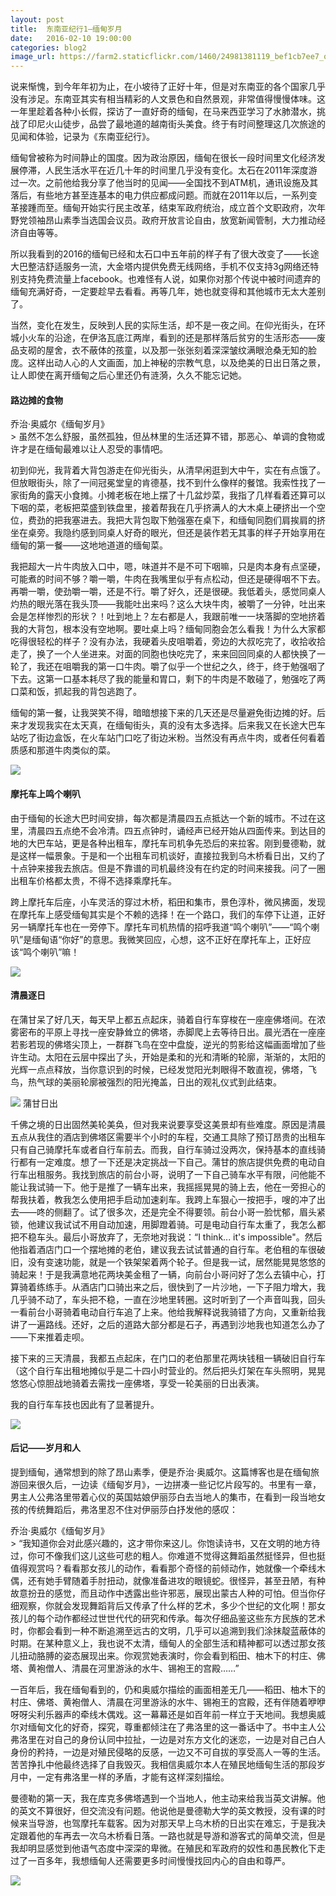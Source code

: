 ```yaml
---
layout: post
title:  东南亚纪行1—缅甸岁月
date:   2016-02-10 19:00:00
categories: blog2
image_url: https://farm2.staticflickr.com/1460/24981381119_bef1cb7ee7_o.jpg
---
```


说来惭愧，到今年年初为止，在小坡待了正好十年，但是对东南亚的各个国家几乎没有涉足。东南亚其实有相当精彩的人文景色和自然景观，非常值得慢慢体味。这一年里趁着各种小长假，探访了一直好奇的缅甸，在马来西亚学习了水肺潜水，挑战了印尼火山徒步，品尝了最地道的越南街头美食。终于有时间整理这几次旅途的见闻和体验，记录为《东南亚纪行》。

缅甸曾被称为时间静止的国度。因为政治原因，缅甸在很长一段时间里文化经济发展停滞，人民生活水平在近几十年的时间里几乎没有变化。太石在2011年深度游过一次。之前他给我分享了他当时的见闻——全国找不到ATM机，通讯设施及其落后，有些地方甚至连基本的电力供应都成问题。而就在2011年以后，一系列变革接踵而至。缅甸开始实行民主改革，结束军政府统治，成立首个文职政府，次年野党领袖昂山素季当选国会议员。政府开放言论自由，放宽新闻管制，大力推动经济自由等等。

所以我看到的2016的缅甸已经和太石口中五年前的样子有了很大改变了——长途大巴整洁舒适服务一流，大金塔内提供免费无线网络，手机不仅支持3g网络还特别支持免费流量上facebook。也难怪有人说，如果你对那个传说中被时间遗弃的缅甸充满好奇，一定要趁早去看看。再等几年，她也就变得和其他城市无太大差别了。

当然，变化在发生，反映到人民的实际生活，却不是一夜之间。在仰光街头，在环城小火车的沿途，在伊洛瓦底江两岸，看到的还是那样落后贫穷的生活形态——废品支砌的屋舍，衣不蔽体的孩童，以及那一张张刻着深深皱纹满眼沧桑无知的脸庞。这样出动人心的人文画面，加上神秘的宗教气息，以及绝美的日出日落之景，让人即使在离开缅甸之后心里还仍有涟漪，久久不能忘记她。

#### 路边摊的食物

<figcaption>
乔治·奥威尔《缅甸岁月》
</figcaption>
> 虽然不怎么舒服，虽然孤独，但丛林里的生活还算不错，那恶心、单调的食物或许才是在缅甸最难以让人忍受的事情吧。

初到仰光，我背着大背包游走在仰光街头，从清早闲逛到大中午，实在有点饿了。但放眼街头，除了一间冠冕堂皇的肯德基，找不到什么像样的餐馆。我索性找了一家街角的露天小食摊。小摊老板在地上摆了十几盆炒菜，我指了几样看着还算可以下咽的菜，老板把菜盛到铁盘里，接着帮我在几乎挤满人的大木桌上硬挤出一个空位，费劲的把我塞进去。我把大背包取下勉强塞在桌下，和缅甸同胞们肩挨肩的挤坐在桌旁。我隐约感到同桌人好奇的眼光，但还是装作若无其事的样子开始享用在缅甸的第一餐——这地地道道的缅甸菜。

我把超大一片牛肉放入口中，嗯，味道并不是不可下咽嘛，只是肉本身有点坚硬，可能煮的时间不够？嚼一嚼，牛肉在我嘴里似乎有点松动，但还是硬得咽不下去。再嚼一嚼，使劲嚼一嚼，还是不行。嚼了好久，还是很硬。我低着头，感觉同桌人灼热的眼光落在我头顶——我能吐出来吗？这么大块牛肉，被嚼了一分钟，吐出来会是怎样惨烈的形状？！吐到地上？左右都是人，我跟前唯一一块落脚的空地挤着我的大背包，根本没有空地啊。要吐桌上吗？缅甸同胞会怎么看我！为什么大家都吃得很轻松的样子？没有办法，我硬着头皮咀嚼着，旁边的大叔吃完了，收拾收拾走了，换了一个人坐进来。对面的同胞也快吃完了，来来回回同桌的人都快换了一轮了，我还在咀嚼我的第一口牛肉。嚼了似乎一个世纪之久，终于，终于勉强咽了下去。这第一口基本耗尽了我的能量和胃口，剩下的牛肉是不敢碰了，勉强吃了两口菜和饭，抓起我的背包逃跑了。

缅甸的第一餐，让我哭笑不得，暗暗想接下来的几天还是尽量避免街边摊的好。后来才发现我实在太天真，在缅甸街头，真的没有太多选择。后来我又在长途大巴车站吃了街边盒饭，在火车站门口吃了街边米粉。当然没有再点牛肉，或者任何看着质感和那道牛肉类似的菜。

![][image-1]


#### 摩托车上鸣个喇叭

由于缅甸的长途大巴时间安排，每次都是清晨四五点抵达一个新的城市。不过在这里，清晨四五点绝不会冷清。四五点钟时，诵经声已经开始从四面传来。到达目的地的大巴车站，更是各种出租车，摩托车司机争先恐后的来拉客。刚到曼德勒，就是这样一幅景象。于是和一个出租车司机谈好，直接拉我到乌木桥看日出，又约了十点钟来接我去旅店。但是不靠谱的司机最终没有在约定的时间来接我。问了一圈出租车价格都太贵，不得不选择乘摩托车。

跨上摩托车后座，小车灵活的穿过木桥，稻田和集市，景色淳朴，微风拂面，发现在摩托车上感受缅甸其实是个不赖的选择！在一个路口，我们的车停下让道，正好另一辆摩托车也在一旁停下。摩托车司机热情的招呼我道“鸣个喇叭”——“鸣个喇叭”是缅甸语“你好”的意思。我微笑回应，心想，这不正好在摩托车上，正好应该“鸣个喇叭”嘛！

![][image-3]

#### 清晨逐日

在蒲甘呆了好几天，每天早上都五点起床，骑着自行车穿梭在一座座佛塔间。在浓雾密布的平原上寻找一座安静耸立的佛塔，赤脚爬上去等待日出。晨光洒在一座座若影若现的佛塔尖顶上，一群群飞鸟在空中盘旋，逆光的剪影给这幅画面增加了些许生动。太阳在云层中探出了头，开始是柔和的光和清晰的轮廓，渐渐的，太阳的光辉一点点释放，当你意识到的时候，已经发觉阳光刺眼得不敢直视，佛塔，飞鸟，热气球的美丽轮廓被强烈的阳光掩盖，日出的观礼仪式到此结束。

<div class="image-banner">
    <img src="https://farm2.staticflickr.com/1472/25266070784_dcfdf68ae0_o.jpg">
    <span>蒲甘日出</span>
</div>


千佛之境的日出固然美轮美奂，但对我来说要享受这美景却有些难度。原因是清晨五点从我住的酒店到佛塔区需要半个小时的车程，交通工具除了预订昂贵的出租车只有自己骑摩托车或者自行车前去。而我，自行车骑过没两次，保持基本的直线骑行都有一定难度。想了一下还是决定挑战一下自己。蒲甘的旅店提供免费的电动自行车出租服务。我找到旅店的前台小哥，说明了一下自己骑车水平有限，问他能不能让我试骑一下。他于是推了一辆车出来，我摇摇晃晃的骑上去，他在一旁担心的帮我扶着，教我怎么使用把手启动加速刹车。我跨上车狠心一按把手，嗖的冲了出去——咚的侧翻了。试了很多次，还是完全不得要领。前台小哥一脸忧郁，眉头紧锁，他建议我试试不用自动加速，用脚蹬着骑。可是电动自行车太重了，我怎么都把不稳车头。最后小哥放弃了，无奈地对我说：“I think... it's impossible"。然后他指着酒店门口一个摆地摊的老伯，建议我去试试普通的自行车。老伯租的车很破旧，没有变速功能，就是一个铁架架着两个轮子。但是我一试，居然能晃晃悠悠的骑起来！于是我满意地花两块美金租了一辆，向前台小哥问好了怎么去镇中心，打算骑着练练手。从酒店门口骑出来之后，很快到了一片沙地，一下子阻力增大，我几乎骑不动了，车头把不稳，一直在沙地里转圈。这时听到了一个声音叫我，回头一看前台小哥骑着电动自行车追了上来。他给我解释说我骑错了方向，又重新给我讲了一遍路线。还好，之后的道路大部分都是石子，再遇到沙地我也知道怎么办了——下来推着走呗。

接下来的三天清晨，我都五点起床，在门口的老伯那里花两块钱租一辆破旧自行车（这个自行车出租地摊似乎是二十四小时营业的。然后把头灯架在车头照明，晃晃悠悠心惊胆战地骑着去需找一座佛塔，享受一轮美丽的日出表演。

我的自行车车技也因此有了显著提升。

![][image-5]

#### 后记——岁月和人

提到缅甸，通常想到的除了昂山素季，便是乔治·奥威尔。这篇博客也是在缅甸旅游回来很久后，一边读《缅甸岁月》，一边拼凑一些记忆片段写的。书里有一章，男主人公弗洛里带着心仪的英国姑娘伊丽莎白去当地人的集市，在看到一段当地女孩的传统舞蹈后，弗洛里忍不住对伊丽莎白抒发他的感叹：

<figcaption>
乔治·奥威尔《缅甸岁月》
</figcaption>
> “我知道你会对此感兴趣的，这才带你来这儿。你饱读诗书，又在文明的地方待过，你可不像我们这儿这些可悲的粗人。你难道不觉得这舞蹈虽然挺怪异，但也挺值得观赏吗？看看那女孩儿的动作，看看那个奇怪的前倾动作，她就像一个牵线木偶，还有她手臂随着手肘扭动，就像准备进攻的眼镜蛇。很怪异，甚至丑陋，有种故意扮丑的感觉，而且动作中透露出些许邪恶，展现出蒙古人种的可怕。但当你仔细观察，你就会发现舞蹈背后又传承了什么样的艺术，多少个世纪的文化啊！那女孩儿的每个动作都经过世世代代的研究和传承。每次仔细品鉴这些东方民族的艺术时，你都会看到一种不断追溯至远古的文明，几乎可以追溯到我们涂抹靛蓝蔽体的时期。在某种意义上，我也说不太清，缅甸人的全部生活和精神都可以透过那女孩儿扭动胳膊的姿态展现出来。你观赏她表演时，你会看到稻田、柚木下的村庄、佛塔、黄袍僧人、清晨在河里游泳的水牛、锡袍王的宫殿……”

一百年后，我在缅甸看到的，仍和奥威尔描绘的画面相差无几——稻田、柚木下的村庄、佛塔、黄袍僧人、清晨在河里游泳的水牛、锡袍王的宫殿，还有伴随着咿咿呀呀尖利乐器声的牵线木偶戏。这一幕幕还是如百年前一样立于天地间。我想奥威尔对缅甸文化的好奇，探究，尊重都倾注在了弗洛里的这一番话中了。书中主人公弗洛里在对自己的身份认同中拉扯，一边是对东方文化的迷恋，一边是对自己白人身份的矜持，一边是对殖民侵略的反感，一边又不可自拔的享受高人一等的生活。苦苦挣扎中他最终选择了自我毁灭。我相信奥威尔本人在殖民地缅甸生活的那段岁月中，一定有弗洛里一样的矛盾，才能有这样深刻描绘。

曼德勒的第一天，我在库克多佛塔遇到一个当地人，他主动来给我当英文讲解。他的英文不算很好，但交流没有问题。他说他是曼德勒大学的英文教授，没有课的时候来当导游，也驾摩托车载客。因为对那天早上乌木桥的日出实在难忘，于是我决定跟着他的车再去一次乌木桥看日落。一路也就是导游和游客式的简单交流，但是我却明显感觉到他语气态度中深深的卑微。在殖民和军政府的奴性和愚民教化下走过了一百多年，我想缅甸人还需要更多时间慢慢找回内心的自由和尊严。

![][image-4]


[image-1]:	https://farm2.staticflickr.com/1546/25872619686_f6e68a592f_o.jpg
[image-2]:	https://farm2.staticflickr.com/1460/24981381119_bef1cb7ee7_o.jpg
[image-3]:	https://farm2.staticflickr.com/1602/25597951590_f6a8dc8049_o.jpg
[image-4]:	https://farm2.staticflickr.com/1496/25898511045_2ede3459f8_o.jpg
[image-5]:  https://c5.staticflickr.com/2/1605/25777738732_f93f784d3d_b.jpg
[image-6]:  https://c7.staticflickr.com/2/1713/25265795334_d3532ea032_b.jpg
[image-7]:  https://farm2.staticflickr.com/1472/25266070784_dcfdf68ae0_o.jpg